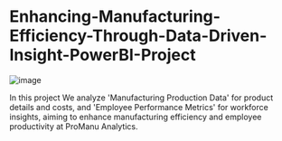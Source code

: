 # Enhancing-Manufacturing-Efficiency-Through-Data-Driven-Insight-PowerBI-Project

![image](https://github.com/Shubham999-code/Enhancing-Manufacturing-Efficiency-Through-Data-Driven-Insight-PowerBI-Project/assets/120647088/f3253a85-0cb2-4773-ae71-b5b9afe611aa)


In this project We analyze 'Manufacturing Production Data' for product details and costs, and 'Employee Performance Metrics' for workforce insights, aiming to enhance manufacturing efficiency and employee productivity at ProManu Analytics.
